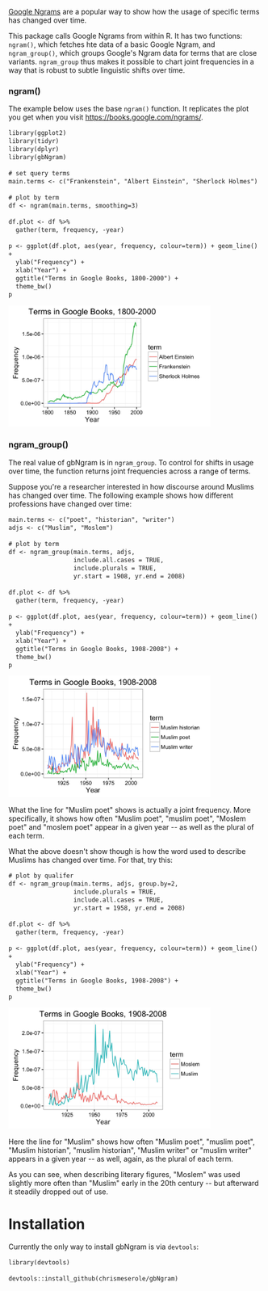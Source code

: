 [Google Ngrams](https://books.google.com/ngrams) are a popular way to show how the usage of specific terms has changed over time. 

This package calls Google Ngrams from within R. It has two functions: `ngram()`, which fetches hte data of a basic Google Ngram, and `ngram_group()`, which groups Google's Ngram data for terms that are close variants.  `ngram_group` thus makes it possible to chart joint frequencies in a way that is robust to subtle linguistic shifts over time.

### ngram()

The example below uses the base `ngram()` function. It replicates the plot you get when you visit https://books.google.com/ngrams/.

	library(ggplot2)
	library(tidyr)
	library(dplyr)
	library(gbNgram)

	# set query terms
	main.terms <- c("Frankenstein", "Albert Einstein", "Sherlock Holmes")

	# plot by term
	df <- ngram(main.terms, smoothing=3)

	df.plot <- df %>%
	  gather(term, frequency, -year)

	p <- ggplot(df.plot, aes(year, frequency, colour=term)) + geom_line() +
	  ylab("Frequency") +
	  xlab("Year") +
	  ggtitle("Terms in Google Books, 1800-2000") +
	  theme_bw()
	p

<img src="figure/basic.jpeg" alt="Default Ngram" width="400px" height="240px"/>


### ngram_group()

The real value of gbNgram is in `ngram_group`. To control for shifts in usage over time, the function returns joint frequencies across a range of terms. 

Suppose you're a researcher interested in how discourse around Muslims has changed over time. The following example shows how different professions have changed over time: 


	main.terms <- c("poet", "historian", "writer")
	adjs <- c("Muslim", "Moslem")

	# plot by term
	df <- ngram_group(main.terms, adjs, 
	                  include.all.cases = TRUE,
	                  include.plurals = TRUE,
	                  yr.start = 1908, yr.end = 2008)

	df.plot <- df %>%
	  gather(term, frequency, -year)

	p <- ggplot(df.plot, aes(year, frequency, colour=term)) + geom_line() +
	  ylab("Frequency") +
	  xlab("Year") +
	  ggtitle("Terms in Google Books, 1908-2008") +
	  theme_bw()
	p

<img src="figure/ex3.jpeg" alt="Terms" width="400px" height="240px"/>

What the line for "Muslim poet" shows is actually a joint frequency. More specifically, it shows how often "Muslim poet", "muslim poet", "Moslem poet" and "moslem poet" appear in a given year -- as well as the plural of each term. 

What the above doesn't show though is how the word used to describe Muslims has changed over time. For that, try this: 

	# plot by qualifer
	df <- ngram_group(main.terms, adjs, group.by=2,  
					  include.plurals = TRUE, 
					  include.all.cases = TRUE,
	                  yr.start = 1958, yr.end = 2008)

	df.plot <- df %>%
	  gather(term, frequency, -year)

	p <- ggplot(df.plot, aes(year, frequency, colour=term)) + geom_line() +
	  ylab("Frequency") +
	  xlab("Year") +
	  ggtitle("Terms in Google Books, 1908-2008") +
	  theme_bw()
	p
 
<img src="figure/ex4.jpeg" alt="Descriptors" width="400px" height="240px"/>

Here the line for "Muslim" shows how often "Muslim poet", "muslim poet", "Muslim historian", "muslim historian",  "Muslim writer" or "muslim writer" appears in a given year -- as well, again, as the plural of each term. 

As you can see, when describing literary figures, "Moslem" was used slightly more often than "Muslim" early in the 20th century -- but afterward it steadily dropped out of use.

# Installation

Currently the only way to install gbNgram is via `devtools`: 

	library(devtools)

	devtools::install_github(chrismeserole/gbNgram)
